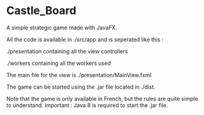 # Castle_Board
A simple strategic game made with JavaFX.

All the code is available in ./src/app and is seperated like this : 

./presentation containing all the view controllers


./workers containing all the workers used


The main file for the view is ./presentation/MainView.fxml


The game can be started using the .jar file located in ./dist.

Note that the game is only available in French, but the rules are quite simple to understand.
Important : Java 8 is required to start the .jar file.
